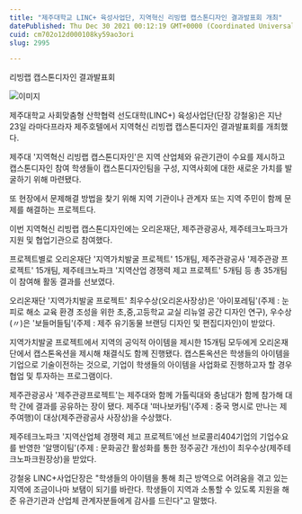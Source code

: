 ```yaml
---
title: "제주대학교 LINC+ 육성사업단, 지역혁신 리빙랩 캡스톤디자인 결과발표회 개최"
datePublished: Thu Dec 30 2021 00:12:19 GMT+0000 (Coordinated Universal Time)
cuid: cm702o12d000108ky59ao3ori
slug: 2995

---
```



리빙랩 캡스톤디자인 결과발표회

![이미지](https://cdn.hashnode.com/res/hashnode/image/upload/v1739253565682/05037df4-9197-4225-935e-a4721c6d0761.jpeg)

제주대학교 사회맞춤형 산학협력 선도대학(LINC+) 육성사업단(단장 강철웅)은 지난 23일 라마다프라자 제주호텔에서 지역혁신 리빙랩 캡스톤디자인 결과발표회를 개최했다.

제주대 '지역혁신 리빙랩 캡스톤디자인'은 지역 산업체와 유관기관이 수요를 제시하고 캡스톤디자인 참여 학생들이 캡스톤디자인팀을 구성, 지역사회에 대한 새로운 가치를 발굴하기 위해 마련됐다.

또 현장에서 문제해결 방법을 찾기 위해 지역 기관이나 관계자 또는 지역 주민이 함께 문제를 해결하는 프로젝트다.

이번 지역혁신 리빙랩 캡스톤디자인에는 오리온재단, 제주관광공사, 제주테크노파크가 지원 및 협업기관으로 참여했다.

프로젝트별로 오리온재단 '지역가치발굴 프로젝트' 15개팀, 제주관광공사 '제주관광 프로젝트' 15개팀, 제주테크노파크 '지역산업 경쟁력 제고 프로젝트' 5개팀 등 총 35개팀이 참여해 활동 결과를 선보였다.

오리온재단 '지역가치발굴 프로젝트' 최우수상(오리온사장상)은 '아이포레팀'(주제 : 눈 피로 해소 교육 환경 조성을 위한 초,중,고등학교 교실 리뉴얼 공간 디자인 연구), 우수상(〃)은 '보들머들팀'(주제 : 제주 유기동물 브랜딩 디자인 및 편집디자인)이 받았다.

지역가치발굴 프로젝트에서 지역의 공익적 아이템을 제시한 15개팀 모두에게 오리온재단에서 캡스톤옥션을 제시해 채결식도 함께 진행됐다. 캡스톤옥션은 학생들의 아이템을 기업으로 기술이전하는 것으로, 기업이 학생들의 아이템을 사업화로 진행하고자 할 경우 협업 및 투자하는 프로그램이다.

제주관광공사 '제주관광프로젝트'는 제주대와 함께 가톨릭대와 충남대가 함께 참가해 대학 간에 결과를 공유하는 장이 됐다. 제주대 '떠나보카팀'(주제 : 중국 명시로 만나는 제주여행)이 대상(제주관광공사 사장상)을 수상했다.

제주테크노파크 '지역산업체 경쟁력 제고 프로젝트'에선 브로콜리404기업의 기업수요를 반영한 '알맹이팀'(주제 : 문화공간 활성화를 통한 정주공간 개선)이 최우수상(제주테크노파크원장상)을 받았다.

강철웅 LINC+사업단장은 "학생들의 아이템을 통해 최근 방역으로 어려움을 겪고 있는 지역에 조금이나마 보탬이 되기를 바란다. 학생들이 지역과 소통할 수 있도록 지원을 해준 유관기관과 산업체 관계자분들에게 감사를 드린다"고 말했다.